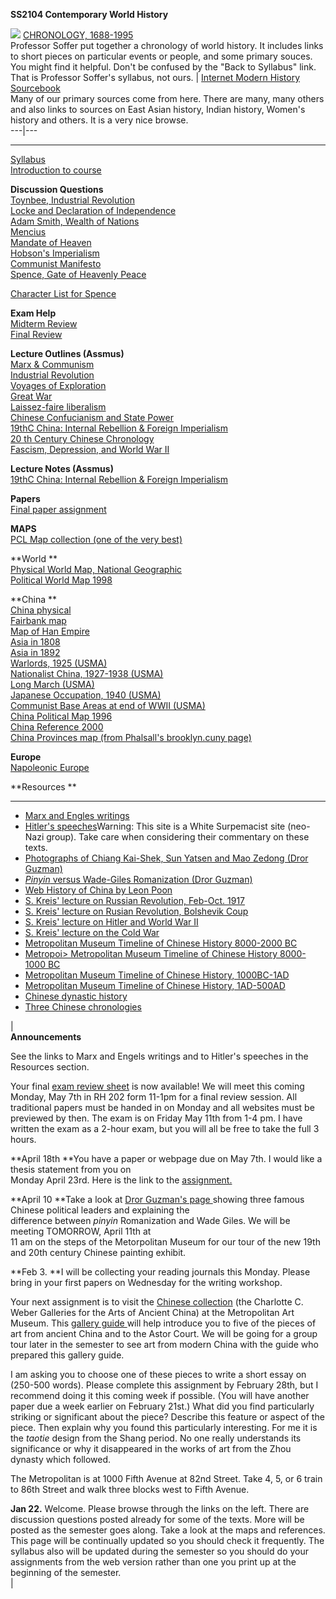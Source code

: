 **SS2104    Contemporary World History**

![](GreatWave.jpg)  [CHRONOLOGY,
1688-1995](http://dibner.poly.edu/digital_library/tmp/151.204.199.98_09_07_00_13_17/chronology%20routing.htm)  
Professor Soffer put together a chronology of world history.  It includes
links to short pieces on particular events or people, and some primary souces.
You might find it helpful.  Don't be confused by the "Back to Syllabus" link.
That is Professor Soffer's syllabus, not ours.  |   [Internet Modern History
Sourcebook](http://www.fordham.edu/halsall/mod/modsbook.html)  
Many of our primary sources come from here.  There are many, many others and
also links to sources on East Asian history, Indian history, Women's history
and others.  It is a very nice browse.  
---|---  
  
  
---  
[Syllabus](SyllSpring2001.html)  
[Introduction to course](Intro.htm)

**Discussion Questions**  
[Toynbee, Industrial Revolution](ToynbeeDQ.htm)  
[Locke and Declaration of Independence](LockeDIDQ.htm)  
[Adam Smith, Wealth of Nations](ASmith.htm)  
[Mencius](MenciusDQ.htm)  
[Mandate of Heaven](MandateDQ.htm)  
[Hobson's Imperialism](ImperialismDQ.htm)  
[Communist Manifesto](CommMDQ.html)  
[Spence, Gate of Heavenly Peace](SpenceDQ.htm)

[Character List for Spence](CharacterList.htm)

**Exam Help**  
[Midterm Review](MTReview2001.html)  
[Final Review](FinalRevSpr2001.html)

**Lecture Outlines (Assmus)**  
[Marx & Communism](MarxComlec.html)  
[Industrial Revolution](IndustrialRev.htm)  
[Voyages of Exploration](Voyages2104.htm)  
[Great War](http://www.poly.edu/assmus/Maps/GreatWar.html)  
[Laissez-faire liberalism](Laisfaire_out.htm)  
[Chinese Confucianism and State Power](Conf.html)  
[19thC China: Internal Rebellion & Foreign Imperialism](China19outline.html)  
[20 th Century Chinese Chronology](Chronology.htm)  
[Fascism, Depression, and World War II](FascismWWII.html)  


**Lecture Notes (Assmus)**  
[19thC China: Internal Rebellion & Foreign Imperialism](China19lec.html)

**Papers**  
[Final paper assignment](Nazipaper.html)

**MAPS**  
[PCL Map collection (one of the very
best)](http://www.lib.utexas.edu/Libs/PCL/Map_collection/Map_collection.html)

**World  **  
[Physical World Map, National Geographic ](PHY03.BMP)  
[Political World Map 1998](World1998.jpg)

**China  **  
[China physical](http://www.wsu.edu:8000/wciv/a/aa/aad/aad42.jpg)  
[Fairbank map](ChinaFair.html)  
[Map of Han Empire
](http://www.metmuseum.org/toah/hd/hand/hg_d_hand_d1map.htm)  
[Asia in 1808](Asia_1808.jpg)  
[Asia in 1892](Asia_1892_Brit.jpg)  
[Warlords, 1925
(USMA)](http://www.dean.usma.edu/history/dhistorymaps/ChineseCWPages/ccwl1.htm)  
[Nationalist China, 1927-1938
(USMA)](http://www.dean.usma.edu/history/dhistorymaps/ChineseCWPages/ccwl2.htm)  
[Long March
(USMA)](http://www.dean.usma.edu/history/dhistorymaps/ChineseCWPages/ccwl3.htm)  
[Japanese Occupation, 1940
(USMA)](http://www.dean.usma.edu/history/dhistorymaps/ChineseCWPages/ccwl4.htm)  
[Communist Base Areas at end of WWII
(USMA)](http://www.dean.usma.edu/history/dhistorymaps/ChineseCWPages/ccwl5.htm)  
[China Political Map
1996](http://www.lib.utexas.edu/Libs/PCL/Map_collection/middle_east_and_asia/China_pol96.jpg)  
[China Reference 2000](Asia_ref_2000.jpg)  
[China Provinces map (from Phalsall's brooklyn.cuny
page)](http://acc6.its.brooklyn.cuny.edu/~phalsall/images/chinpol.gif)

**Europe**  
[Napoleonic Europe](Maps/NapEurope.htm)

**Resources  **  
****

  * [Marx and Engles writings](http://www.eserver.org/marx/)
  * [Hitler's speeches](http://www.hitler.org/speeches/)Warning: This site is a White Surpemacist site (neo-Nazi group).  Take care when considering their commentary on these texts.
  * [Photographs of Chiang Kai-Shek, Sun Yatsen and Mao Zedong (Dror Guzman)](http://pages.poly.edu/~dguzma01/CM/WadeGiles.htm)
  * [_Pinyin_ versus Wade-Giles Romanization (Dror Guzman)](http://pages.poly.edu/~dguzma01/CM/WadeGiles.htm)
  * [Web History of China by Leon Poon](http://www-chaos.umd.edu/history/welcome.html)
  * [S. Kreis' lecture on Russian Revolution, Feb-Oct. 1917](http://www.pagesz.net/~stevek/europe/lecture5.html) 
  * [S. Kreis' lecture on Rusian Revolution, Bolshevik Coup](http://www.pagesz.net/~stevek/europe/lecture6.html) 
  * [S. Kreis' lecture on Hitler and World War II ](http://www.pagesz.net/~stevek/europe/lecture11.html)
  * [S. Kreis' lecture on the Cold War](http://www.pagesz.net/~stevek/europe/lecture14.html) 
  * [Metropolitan Museum Timeline of Chinese History 8000-2000 BC](http://www.metmuseum.org/toah/ht/02/eac/ht02eac.htm)
  * [Metropoi> Metropolitan Museum Timeline of Chinese History 8000-1000 BC](http://www.metmuseum.org/toah/ht/03/eac/ht03eac.htm)
  * [Metropolitan Museum Timeline of Chinese History, 1000BC-1AD](http://www.metmuseum.org/toah/ht/04/eac/ht04eac.htm)
  * [Metropolitan Museum Timeline of Chinese History, 1AD-500AD](http://www.metmuseum.org/toah/ht/05/eac/ht05eac.htm)
  * [Chinese dynastic history](http://academic.brooklyn.cuny.edu/core9/phalsall/texts/chinhist.html)
  * [Three Chinese chronologies](http://academic.brooklyn.cuny.edu/core9/phalsall/texts/chron.html)

  
  |  
**Announcements**

See the links to Marx and Engels writings and to Hitler's speeches in the
Resources section.

Your final [exam review sheet](FinalRevSpr2001.html) is now available!  We
will meet this coming Monday, May 7th in RH 202 form 11-1pm for a final review
session.  All traditional papers must be handed in on Monday and all websites
must be previewed by then.  The exam is on Friday May 11th from 1-4 pm.  I
have written the exam as a 2-hour exam, but you will all be free to take the
full 3 hours.

**April 18th   **You have a paper or webpage due on May 7th.  I would like a
thesis statement from you on  
Monday April 23rd.  Here is the link to the [assignment.](Nazipaper.html)

**April 10   **Take a look at [Dror Guzman's page
](http://pages.poly.edu/~dguzma01/CM/WadeGiles.htm)showing three famous
Chinese political leaders and explaining the  
difference between _pinyin_ Romanization and Wade Giles.  We will be meeting
TOMORROW, April 11th at  
11 am on the steps of the Metorpolitan Museum for our tour of the new 19th and
20th century Chinese painting exhibit.

**Feb 3.   **I will be collecting your reading journals this Monday.  Please
bring in your first papers on Wednesday for the writing workshop.

Your next assignment is to visit the [Chinese
collection](http://www.metmuseum.org/collections/department.asp?dep=6&mark=2#a)
(the Charlotte C. Weber Galleries for the Arts of Ancient China) at the
Metropolitan Art Museum.  This [gallery guide ](Metsheet.doc)will help
introduce you to five of the pieces of art from ancient China and to the Astor
Court.  We will be going for a group tour later in the semester to see art
from modern China with the guide who prepared this gallery guide.

I am asking you to choose one of these pieces to write a short essay on
(250-500 words).  Please complete this assignment by February 28th, but I
recommend doing it this coming week if possible.  (You will have another paper
due a week earlier on February 21st.)  What did you find particularly striking
or significant about the piece?  Describe this feature or aspect of the piece.
Then explain why you found this particularly interesting.  For me it is the
_taotie_ design from the Shang period.   No one really understands its
significance or why it disappeared in the works of art from the Zhou dynasty
which followed.

The Metropolitan is at 1000 Fifth Avenue at 82nd Street.  Take 4, 5, or 6
train to 86th Street and walk three blocks west to Fifth Avenue.

**Jan 22.** Welcome.  Please browse through the links on the left.  There are
discussion questions posted already for some of the texts.  More will be
posted as the semester goes along.  Take a look at the maps and references.
This page will be continually updated so you should check it frequently.  The
syllabus also will be updated during the semester so you should do your
assignments from the web version rather than one you print up at the beginning
of the semester.  
|  
  
    
    
    


